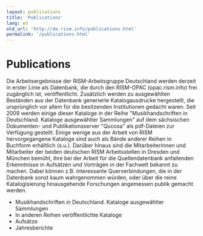 ```yaml
---
layout: publications
title: 'Publications'
lang: en
old_url: 'http://de.rism.info/publications.html'
permalink: '/publications.html'
---
```



# Publications

Die Arbeitsergebnisse der RISM-Arbeitsgruppe Deutschland werden derzeit in erster Linie als Datenbank, die durch den RISM-OPAC (opac.rism.info) frei zugänglich ist, veröffentlicht.
Zusätzlich werden zu ausgewählten Beständen aus der Datenbank generierte Katalogausdrucke hergestellt, die ursprünglich vor allem für die besitzenden Institutionen gedacht waren. Seit 2009 werden einige dieser Kataloge in der Reihe "Musikhandschriften in Deutschland. Kataloge ausgewählter Sammlungen" auf dem sächsischen Dokumenten- und Publikationsserver "Qucosa" als pdf-Dateien zur Verfügung gestellt.
Einige wenige aus der Arbeit von RISM hervorgegangene Kataloge sind auch als Bände anderer Reihen in Buchform erhältlich (s.u.).
Darüber hinaus sind die Mitarbeiterinnen und Mitarbeiter der beiden deutschen RISM Arbeitsstellen in Dresden und München bemüht, ihre bei der Arbeit für die Quellendatenbank anfallenden Erkenntnisse in Aufsätzen und Vorträgen in der Fachwelt bekannt zu machen. Dabei können z.B. interessante Querverbindungen, die in der Datenbank sonst kaum wahrgenommen würden, oder über die reine Katalogisierung hinausgehende Forschungen angemessen publik gemacht werden.

- Musikhandschriften in Deutschland. Kataloge ausgewählter Sammlungen
- In anderen Reihen veröffentlichte Kataloge
- Aufsätze
- Jahresberichte

